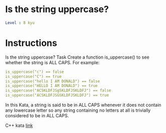# Is the string uppercase?

```yaml
Level : 8 kyu
```

# Instructions

Is the string uppercase?
Task
Create a function is_uppercase() to see whether the string is ALL CAPS. For example:

```yaml
is_uppercase("c") == false
is_uppercase("C") == true
is_uppercase("hello I AM DONALD") == false
is_uppercase("HELLO I AM DONALD") == true
is_uppercase("ACSKLDFJSgSKLDFJSKLDFJ") == false
is_uppercase("ACSKLDFJSGSKLDFJSKLDFJ") == true
```
 
In this Kata, a string is said to be in ALL CAPS whenever it does not contain any lowercase letter so any string containing no letters at all is trivially considered to be in ALL CAPS. 
 
C++ kata [link](https://www.codewars.com/kata/56cd44e1aa4ac7879200010b/train/cpp)